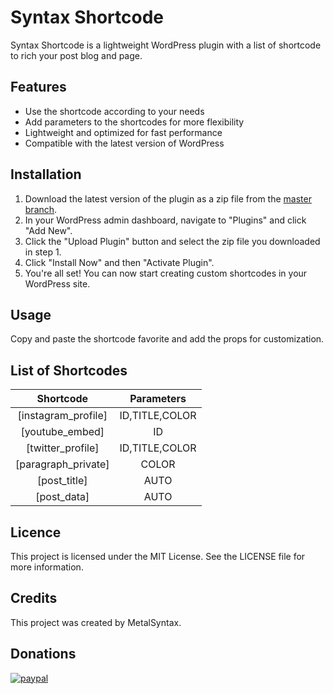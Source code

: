# Syntax Shortcode
Syntax Shortcode is a lightweight WordPress plugin with a list of shortcode to rich your post blog and page.

## Features

- Use the shortcode according to your needs
- Add parameters to the shortcodes for more flexibility
- Lightweight and optimized for fast performance
- Compatible with the latest version of WordPress

## Installation

1. Download the latest version of the plugin as a zip file from the [master branch](https://github.com/MetalSyntax/syntax-shortcode/archive/refs/heads/master.zip).
2. In your WordPress admin dashboard, navigate to "Plugins" and click "Add New".
3. Click the "Upload Plugin" button and select the zip file you downloaded in step 1.
4. Click "Install Now" and then "Activate Plugin".
5. You're all set! You can now start creating custom shortcodes in your WordPress site.

## Usage
Copy and paste the shortcode favorite and add the props for customization.

## List of Shortcodes
| Shortcode           | Parameters    | 
| :-----------------: | :-----------: |
| [instagram_profile] | ID,TITLE,COLOR|
| [youtube_embed]     | ID            |
| [twitter_profile]   | ID,TITLE,COLOR|
| [paragraph_private] | COLOR         |
| [post_title]        | AUTO          |
| [post_data]         | AUTO          |

## Licence

This project is licensed under the MIT License. See the LICENSE file for more information.

## Credits
This project was created by MetalSyntax.

## Donations

[![paypal](https://www.paypalobjects.com/en_US/i/btn/btn_donateCC_LG.gif)](paypal.me/MetalSyntax)
